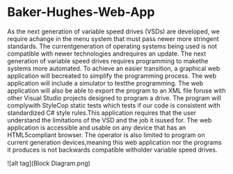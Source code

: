 # Baker-Hughes-Web-App

As the next generation of variable speed drives (VSDs) are developed, we require achange in the menu system that must pass newer more stringent standards. The currentgeneration of operating systems being used is not compatible with newer technologies andrequires an update. The next generation of variable speed drives requires programming to makethe systems more automated. To achieve an easier transition, a graphical web application will becreated to simplify the programming process. The web application will include a simulator to testthe programming. The web application will also be able to export the program to an XML file foruse with other Visual Studio projects designed to program a drive. The program will complywith StyleCop static tests which tests if our code is consistent with standardized C# style rules.This application requires that the user understand the limitations of the VSD and the job it isused for. The web application is accessible and usable on any device that has an HTML5compliant browser. The operator is also limited to program on current generation devices,meaning this web application nor the programs it produces is not backwards compatible witholder variable speed drives.

![alt tag](Block Diagram.png)
